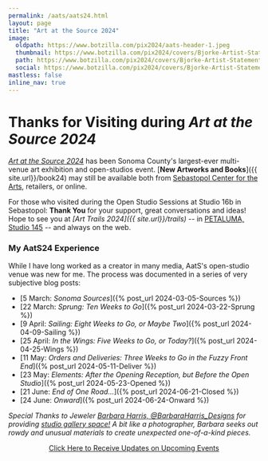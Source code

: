 ```yaml
---
permalink: /aats/aats24.html
layout: page
title: "Art at the Source 2024"
image:
  oldpath: https://www.botzilla.com/pix2024/aats-header-1.jpeg
  thumbnail: https://www.botzilla.com/pix2024/covers/Bjorke-Artist-Statement-thumbs-post.jpg
  path: https://www.botzilla.com/pix2024/covers/Bjorke-Artist-Statement-thumbs-post.jpg
  social: https://www.botzilla.com/pix2024/covers/Bjorke-Artist-Statement-thumbs-post.jpg
mastless: false
inline_nav: true
---
```


<!-- <figure class="align-center">
<a href="{{ site.url}}/generations"><img src="https://www.botzilla.com/pix2024/covers/Bjorke-Artist-Statement-thumbs.jpg"></a>
<figcaption>A slice of my images and books that will be 
<a href="{{ site.url}}/book24">available at AatS 2024</a>
</figcaption>
</figure> -->

<h1>Thanks for Visiting during <i>Art at the Source 2024</i></h1>

[_Art at the Source 2024_](https://www.artatthesource.org/) has been Sonoma County's largest-ever multi-venue art exhibition and open-studios event. [**New Artworks and Books**]({{ site.url}}/book24) may still be available both from [Sebastopol Center for the Arts](https://www.sebarts.org/), retailers, or online.

For those who visited during the Open Studio Sessions at Studio 16b in Sebastopol: **Thank You** for your support, great conversations and ideas! Hope to see you at _[Art Trails 2024]({{ site.url}}/trails)_ -- in <a href="https://maps.app.goo.gl/n7iVpH6hV2J6r7yo6">PETALUMA, Studio 145</a> -- and always on the web.

### My AatS24 Experience

While I have long worked as a creator in many media, AatS's open-studio venue was new for me. The process was documented in a series of very subjective blog posts:

* [5 March: _Sonoma Sources_]({% post_url 2024-03-05-Sources %})
* [22 March: _Sprung: Ten Weeks to Go_]({% post_url 2024-03-22-Sprung %})
* [9 April: _Sailing: Eight Weeks to Go, or Maybe Two_]({% post_url 2024-04-09-Sailing %})
* [25 April: _In the Wings: Five Weeks to Go, or Today?_]({% post_url 2024-04-25-Wings %})
* [11 May: _Orders and Deliveries: Three Weeks to Go in the Fuzzy Front End_]({% post_url 2024-05-11-Deliver %})
* [23 May: _Elements: After the Opening Reception, but Before the Open Studio_]({% post_url 2024-05-23-Opened %})
* [21 June: _End of One Road..._]({% post_url 2024-06-21-Closed %})
* [24 June: _Onward_]({% post_url 2024-06-24-Onward %})

_Special Thanks to Jeweler [Barbara Harris, @BarbaraHarris_Designs](https://instagram.com/BarbaraHarris_Designs) for providing [studio gallery space!](https://www.artatthesource.org/barbara-harris) A bit like a photographer, Barbara seeks out rowdy and unusual materials to create unexpected one-of-a-kind pieces._

<center><a class="btn btn--info btn--large" href="mailto:kevin+aats@vumondo.com?subject=Updates%20on%20Art%20Studio%20Events&body=Please%20keep%20me%20informed%20of%20updates%20on%20sales%20availability%20of%20your%20books%20and%20prints">Click Here to Receive Updates on Upcoming Events</a></center>
